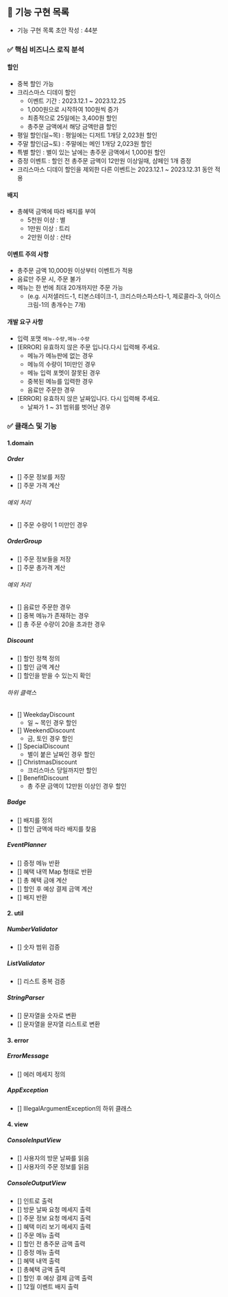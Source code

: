 ## 📝 기능 구현 목록

- 기능 구현 목록 초안 작성 : 44분

### ✅ 핵심 비즈니스 로직 분석

#### 할인

- 중복 할인 가능
- 크리스마스 디데이 할인
    - 이벤트 기간 : 2023.12.1 ~ 2023.12.25
    - 1,000원으로 시작하여 100원씩 증가
    - 최종적으로 25일에는 3,400원 할인
    - 총주문 금액에서 해당 금액만큼 할인
- 평일 할인(일~목) : 평일에는 디저트 1개당 2,023원 할인
- 주말 할인(금~토) : 주말에는 메인 1개당 2,023원 할인
- 특별 할인 : 별이 있는 날에는 총주문 금액에서 1,000원 할인
- 증정 이벤트 : 할인 전 총주문 금액이 12만원 이상일때, 샴페인 1개 증정
- 크리스마스 디데이 할인을 제외한 다른 이벤트는 2023.12.1 ~ 2023.12.31 동안 적용

#### 배지

- 총혜택 금액에 따라 배지를 부여
    - 5천원 이상 : 별
    - 1만원 이상 : 트리
    - 2만원 이상 : 산타

#### 이벤트 주의 사항

- 총주문 금액 10,000원 이상부터 이벤트가 적용
- 음료만 주문 시, 주문 불가
- 메뉴는 한 번에 최대 20개까지만 주문 가능
    - (e.g. 시저샐러드-1, 티본스테이크-1, 크리스마스파스타-1, 제로콜라-3, 아이스크림-1의 총개수는 7개)

#### 개발 요구 사항

- 입력 포맷 `메뉴-수량,메뉴-수량`
- [ERROR] 유효하지 않은 주문 입니다.다시 입력해 주세요.
    - 메뉴가 메뉴판에 없는 경우
    - 메뉴의 수량이 1미만인 경우
    - 메뉴 입력 포멧이 잘못된 경우
    - 중복된 메뉴를 입력한 경우
    - 음료만 주문한 경우
- [ERROR] 유효하지 않은 날짜입니다. 다시 입력해 주세요.
    - 날짜가 1 ~ 31 범위를 벗어난 경우

### ✅ 클래스 및 기능

#### 1.domain

##### Order

- [] 주문 정보를 저장
- [] 주문 가격 계산

###### 예외 처리

- [] 주문 수량이 1 미만인 경우

##### OrderGroup

- [] 주문 정보들을 저장
- [] 주문 총가격 계산

###### 예외 처리

- [] 음료만 주문한 경우
- [] 중복 메뉴가 존재하는 경우
- [] 총 주문 수량이 20을 초과한 경우

##### Discount

- [] 할인 정책 정의
- [] 할인 금액 계산
- [] 할인을 받을 수 있는지 확인

###### 하위 클랙스

- [] WeekdayDiscount
    - 일 ~ 목인 경우 할인
- [] WeekendDiscount
    - 금, 토인 경우 할인
- [] SpecialDiscount
    - 별이 붙은 날짜인 경우 할인
- [] ChristmasDiscount
    - 크리스마스 당일까지만 할인
- [] BenefitDiscount
    - 총 주문 금액이 12만원 이상인 경우 할인

##### Badge

- [] 배지를 정의
- [] 할인 금액에 따라 배지를 찾음

##### EventPlanner

- [] 증정 메뉴 반환
- [] 혜택 내역 Map 형태로 반환
- [] 총 혜택 금애 계산
- [] 할인 후 예상 결제 금액 계산
- [] 배지 반환

#### 2. util

##### NumberValidator

- [] 숫자 범위 검증

##### ListValidator

- [] 리스트 중복 검증

##### StringParser

- [] 문자열을 숫자로 변환
- [] 문자열을 문자열 리스트로 변환

#### 3. error

##### ErrorMessage

- [] 에러 메세지 정의

##### AppException

- [] IllegalArgumentException의 하위 클래스

#### 4. view

##### ConsoleInputView

- [] 사용자의 방문 날짜를 읽음
- [] 사용자의 주문 정보를 읽음

##### ConsoleOutputView

- [] 인트로 출력
- [] 방문 날짜 요청 메세지 출력
- [] 주문 정보 요청 메세지 출력
- [] 혜택 미리 보기 메세지 출력
- [] 주문 메뉴 출력
- [] 할인 전 총주문 금액 출력
- [] 증정 메뉴 출력
- [] 혜택 내역 출력
- [] 총혜택 금액 출력
- [] 할인 후 예상 결제 금액 출력
- [] 12월 이벤트 배지 출력
